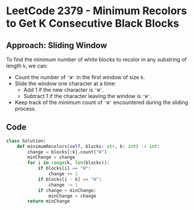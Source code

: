 # LeetCode 2379 - Minimum Recolors to Get K Consecutive Black Blocks

## Approach: Sliding Window

To find the minimum number of white blocks to recolor in any substring of length `k`, we can:

- Count the number of `'W'` in the first window of size `k`.  
- Slide the window one character at a time:
  - Add 1 if the new character is `'W'`.  
  - Subtract 1 if the character leaving the window is `'W'`.  
- Keep track of the minimum count of `'W'` encountered during the sliding process.

## Code

```python
class Solution:
    def minimumRecolors(self, blocks: str, k: int) -> int:
        change = blocks[:k].count("W")
        minChange = change
        for i in range(k, len(blocks)):
            if blocks[i] == "W":
                change += 1
            if blocks[i - k] == "W":
                change -= 1
            if change < minChange:
                minChange = change
        return minChange
```

